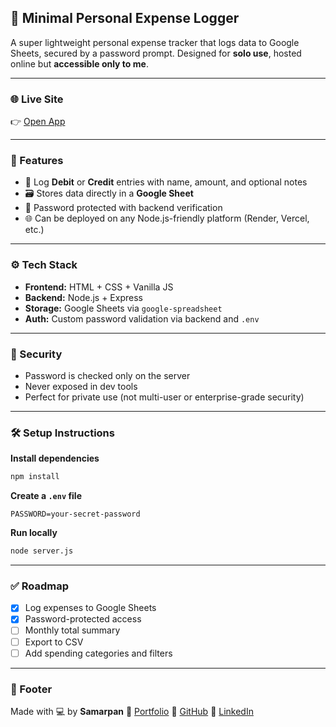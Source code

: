 

## 💸 Minimal Personal Expense Logger

A super lightweight personal expense tracker that logs data to Google Sheets, secured by a password prompt. Designed for **solo use**, hosted online but **accessible only to me**.

---

### 🌐 Live Site

👉 [Open App](https://trackit1.onrender.com)


---

### 🚀 Features

* 🧾 Log **Debit** or **Credit** entries with name, amount, and optional notes
* 🗃 Stores data directly in a **Google Sheet**
* 🔐 Password protected with backend verification
* 🌐 Can be deployed on any Node.js-friendly platform (Render, Vercel, etc.)

---

### ⚙️ Tech Stack

* **Frontend:** HTML + CSS + Vanilla JS
* **Backend:** Node.js + Express
* **Storage:** Google Sheets via `google-spreadsheet`
* **Auth:** Custom password validation via backend and `.env`

---

### 🔐 Security

* Password is checked only on the server
* Never exposed in dev tools
* Perfect for private use (not multi-user or enterprise-grade security)

---

### 🛠️ Setup Instructions


 **Install dependencies**

```bash
npm install
```

 **Create a `.env` file**

```env
PASSWORD=your-secret-password

```

 **Run locally**

```bash
node server.js
```

---

### ✅ Roadmap

* [x] Log expenses to Google Sheets
* [x] Password-protected access
* [ ] Monthly total summary
* [ ] Export to CSV
* [ ] Add spending categories and filters

---



### 📌 Footer

Made with 💻 by **Samarpan**
🔗 [Portfolio](https://owsam22.github.io/portfolio/)
🐙 [GitHub](https://github.com/owsam22)
💼 [LinkedIn](https://linkedin.com/in/samarpan22)

